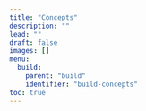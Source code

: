 ```yaml
---
title: "Concepts"
description: ""
lead: ""
draft: false
images: []
menu:
  build:
    parent: "build"
    identifier: "build-concepts"
toc: true
---
```

